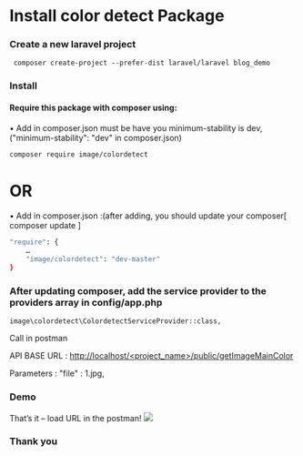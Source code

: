 # Install color detect Package

### Create a new laravel project
```
 composer create-project --prefer-dist laravel/laravel blog_demo
 ```
### Install
#### Require this package with composer using:
•	Add in composer.json must be have you minimum-stability is dev,("minimum-stability": "dev" in composer.json)
```bash
composer require image/colordetect
```
# OR

•	Add in composer.json :(after adding, you should update your composer[ composer update ]
```bash
"require": { 
	…
	"image/colordetect": "dev-master"
}
```

### After updating composer, add the service provider to the providers array in config/app.php
```
image\colordetect\ColordetectServiceProvider::class,
```
Call in postman

API BASE URL : [http://localhost/<project_name>/public/getImageMainColor](http://localhost/<project_name>/public/getImageMainColor)

Parameters : "file" : 1.jpg,

 ### Demo
 That’s it – load URL in the postman!
 <img src="https://raw.githubusercontent.com/poojajadav3698/color-detect/master/3.JPG" />
 
### Thank you


